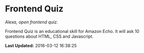 # Frontend Quiz
*Alexa, open frontend quiz.*

Frontend Quiz is an educational skill for Amazon Echo. It will ask 10 questions about HTML, CSS and Javascript.

**Last Updated:** 2016-03-12 16:38:25
